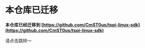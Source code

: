 # 本仓库已迁移

**本仓库已经迁移到 [https://github.com/CmST0us/tspi-linux-sdk](https://github.com/CmST0us/tspi-linux-sdk)**

请点击跳转～
